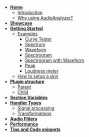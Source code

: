 - [**Home**](/home.md)
  - [Introduction](/docs/introduction.md)
  - [Why using AudioAnalyzer?](/docs/why.md)
- [**Showcase**](/docs/showcase.md)
- [**Getting Started**](/docs/getting-started.md)
  - [Examples](/docs/examples/examples.md)
    - [Curve Tester](/docs/examples/curve-tester.md)
    - [Spectrum](/docs/examples/spectrum.md)
    - [Waveform](/docs/examples/waveform.md)
    - [Spectrogram](/docs/examples/spectrogram.md)
    - [Spectrogram with Waveform](/docs/examples/spectrogram-with-waveform.md)
    - [Peak](/docs/examples/peak.md)
    - [Loudness meter](/docs/examples/loudness.md)
  - [How to setup a skin](/docs/skin-setup.md)
- [**Plugin structure**](/docs/plugin-structure/plugin-structure.md)
  - [Parent](/docs/plugin-structure/parent.md)
  - [Child](/docs/plugin-structure/child.md)
- [**Section Variables**]()
- [**Handler Types**](/docs/handler-types/handler-types.md)
  - [Signal processing]()
  - [Transformations]()
- [**Audio Filters**]()
- [**Performance**]()
- [**Tips and Code snippets**]()

